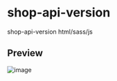 # shop-api-version
shop-api-version html/sass/js

## Preview
![image](https://github.com/codebugs70/shop-api-version-2/assets/127585158/f344b086-52fa-4160-8727-41048f3ea2e0)
